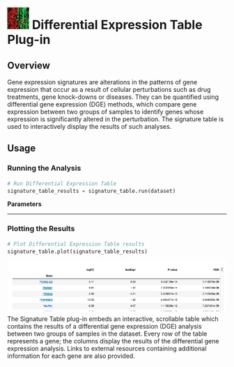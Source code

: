 <img src="img/signature_table-icon.png" width="50px"> Differential Expression Table Plug-in
================

Overview
----------------
Gene expression signatures are alterations in the patterns of gene expression that occur as a result of cellular perturbations such as drug treatments, gene knock-downs or diseases. They can be quantified using differential gene expression (DGE) methods, which compare gene expression between two groups of samples to identify genes whose expression is significantly altered in the perturbation. The signature table is used to interactively display the results of such analyses.

Usage
----------------
### Running the Analysis
```python
# Run Differential Expression Table
signature_table_results = signature_table.run(dataset)
```

**Parameters**


---
### Plotting the Results
```python
# Plot Differential Expression Table results
signature_table.plot(signature_table_results)
```
<img src="img/signature_table-example.png"> 
The Signature Table plug-in embeds an interactive, scrollable table which contains the results of a differential gene expression (DGE) analysis between two groups of samples in the dataset. Every row of the table represents a gene; the columns display the results of the differential gene expression analysis. Links to external resources containing additional information for each gene are also provided.